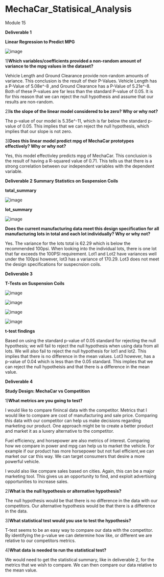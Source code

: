 # MechaCar_Statisical_Analysis
Module 15

**Deliverable 1**

**Linear Regression to Predict MPG**

![image](https://user-images.githubusercontent.com/96017493/163722045-6a4562fb-99a6-4286-92f5-084dd40ea014.png)

1)**Which variables/coefficients provided a non-random amount of variance to the mpg values in the dataset?**

Vehicle Length and Ground Clearance provide non-random amounts of variance. This conclusion is the result of their P-Values. Vehicle Length has a P-Value of 5.08e^-8 ,and Ground Clearance has a P-Value of 5.21e^-8. Both of these P-values are far less than the standard P-value of 0.05. It is for this reason that we can reject the null hypothesis and assume that our results are non-random. 

2)**Is the slope of the linear model considered to be zero? Why or why not?**

The p-value of our model is 5.35e^-11, which is far below the standard p-value of 0.05. This implies that we can reject the null hypothesis, which implies that our slope is not zero. 

3)**Does this linear model predict mpg of MechaCar prototypes effectively? Why or why not?**

Yes, this model effectivley predicts mpg of MechaCar. This conclusion is the result of having a R-squared value of 0.71. This tells us that there is a strong correlation between our independent variables with the dependent variable. 




**Deliverable 2**
**Summary Statistics on Suspension Coils**

**total_summary**

![image](https://user-images.githubusercontent.com/96017493/163723770-9cf4e611-be8d-4fc9-a476-8636b4a5391a.png)

**lot_summary**

![image](https://user-images.githubusercontent.com/96017493/163723819-ca2dca2c-c9d2-47fc-9c25-97a9e1712990.png)

**Does the current manufacturing data meet this design specification for all manufacturing lots in total and each lot individually? Why or why not?**

Yes. The variance for the lots total is 62.29 which is below the recommended 100psi. When looking into the individual lots, there is one lot that far exceeds the 100PSI requirement. Lot1 and Lot2 have variances well under the 100psi however, lot3 has a variance of 170.29. Lot3 does not meet the design specifications for suspecnsion coils. 

**Deliverable 3**

**T-Tests on Suspension Coils**

![image](https://user-images.githubusercontent.com/96017493/163725122-28af63b2-6399-4dab-9f63-ec0cc57b9f41.png)

![image](https://user-images.githubusercontent.com/96017493/163725158-9c93dc51-8092-41ce-8247-0bb00c92495a.png)

![image](https://user-images.githubusercontent.com/96017493/163725192-99a15ccb-6e20-4c6e-bae2-9f1ef74fe411.png)

![image](https://user-images.githubusercontent.com/96017493/163725221-4571c5af-6fa2-4643-844c-0340b84075cf.png)

**t-test findings**

Based on using the standard p-value of 0.05 standard for rejecting the null hypothesis; we will fail to reject the null hypothesis when using data from all lots. We will also fail to reject the null hypothesis for lot1 and lot2. This implies that there is no difference in the mean values. Lot3 however, has a p-value of 0.04 which is less than the 0.05 standard. This implies that we can reject the null hypotheisis and that there is a difference in the mean value. 



**Deliverable 4**

**Study Design: MechaCar vs Competition**

1)**What metrics are you going to test?**

I would like to compare finincal data with the competitor. Metrics that I would like to compare are cost of manufacturing and sale price. Comparing this data with our competitor can help us make decisions regarding marketing our product. One approach might be to create a better product and market it as a luxery alternative to the competitor. 

Fuel efficiency, and horsepower are also metrics of interest. Comparing how we compare in power and mpg can help us to market the vehicle. For example if our product has more horsepower but not fuel efficient,we can market our car this way. We can target consumers that desire a more powerful vehicle. 

I would also like compare sales based on cities. Again, this can be a major marketing tool. This gives us an opportunity to find, and exploit advertising opportunities to increase sales. 

2)**What is the null hypothesis or alternative hypothesis?**

The null hypothesis would be that there is no difference in the data with our competitors. Our alternative hypothesis would be that there is a difference in the data. 

3)**What statistical test would you use to test the hypothesis?**

T-test seems to be an easy way to compare our data with the competitor. By identifying the p-value we can determine how like, or different we are relative to our competitors metrics. 

4)**What data is needed to run the statistical test?**

We would need to get the statistical summary, like in deliverable 2, for the metrics that we wish to compare. We can then compare our data relative to the mean value. 





